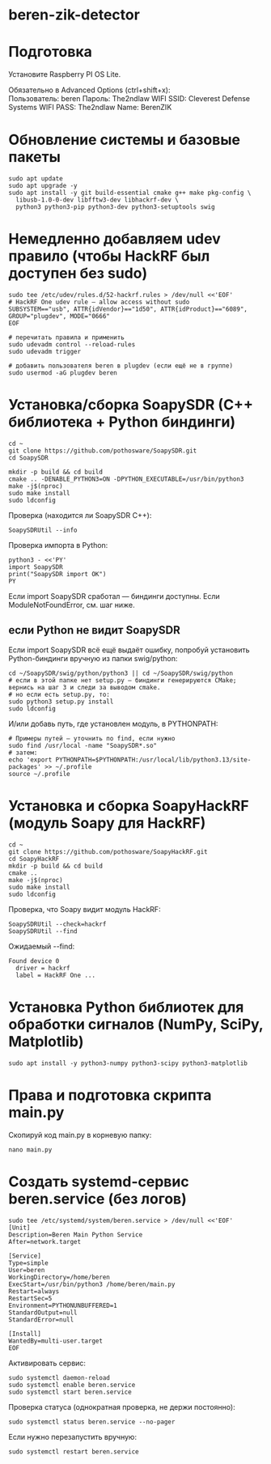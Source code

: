 # beren-zik-detector

# Подготовка
Установите Raspberry PI OS Lite. 

Обязательно в Advanced Options (ctrl+shift+x):  
Пользователь: beren
Пароль: The2ndlaw
WIFI SSID: Cleverest Defense Systems
WIFI PASS: The2ndlaw
Name: BerenZIK

# Обновление системы и базовые пакеты
```
sudo apt update
sudo apt upgrade -y
sudo apt install -y git build-essential cmake g++ make pkg-config \
  libusb-1.0-0-dev libfftw3-dev libhackrf-dev \
  python3 python3-pip python3-dev python3-setuptools swig
```

# Немедленно добавляем udev правило (чтобы HackRF был доступен без sudo)

```
sudo tee /etc/udev/rules.d/52-hackrf.rules > /dev/null <<'EOF'
# HackRF One udev rule — allow access without sudo
SUBSYSTEM=="usb", ATTR{idVendor}=="1d50", ATTR{idProduct}=="6089", GROUP="plugdev", MODE="0666"
EOF

# перечитать правила и применить
sudo udevadm control --reload-rules
sudo udevadm trigger

# добавить пользователя beren в plugdev (если ещё не в группе)
sudo usermod -aG plugdev beren
```

# Установка/сборка SoapySDR (C++ библиотека + Python биндинги)

```
cd ~
git clone https://github.com/pothosware/SoapySDR.git
cd SoapySDR

mkdir -p build && cd build
cmake .. -DENABLE_PYTHON3=ON -DPYTHON_EXECUTABLE=/usr/bin/python3
make -j$(nproc)
sudo make install
sudo ldconfig
```
Проверка (находится ли SoapySDR C++):
```
SoapySDRUtil --info
```
Проверка импортa в Python:
```
python3 - <<'PY'
import SoapySDR
print("SoapySDR import OK")
PY
```
Если import SoapySDR сработал — биндинги доступны. Если ModuleNotFoundError, см. шаг ниже.

## если Python не видит SoapySDR
Если import SoapySDR всё ещё выдаёт ошибку, попробуй установить Python-биндинги вручную из папки swig/python:
```
cd ~/SoapySDR/swig/python/python3 || cd ~/SoapySDR/swig/python
# если в этой папке нет setup.py — биндинги генерируются CMake; вернись на шаг 3 и следи за выводом cmake.
# но если есть setup.py, то:
sudo python3 setup.py install
sudo ldconfig
```

И/или добавь путь, где установлен модуль, в PYTHONPATH:
```
# Примеры путей — уточнить по find, если нужно
sudo find /usr/local -name "SoapySDR*.so"
# затем:
echo 'export PYTHONPATH=$PYTHONPATH:/usr/local/lib/python3.13/site-packages' >> ~/.profile
source ~/.profile
```

# Установка и сборка SoapyHackRF (модуль Soapy для HackRF)
```
cd ~
git clone https://github.com/pothosware/SoapyHackRF.git
cd SoapyHackRF
mkdir -p build && cd build
cmake ..
make -j$(nproc)
sudo make install
sudo ldconfig
```
Проверка, что Soapy видит модуль HackRF:
```
SoapySDRUtil --check=hackrf
SoapySDRUtil --find
```
Ожидаемый --find:

```
Found device 0
  driver = hackrf
  label = HackRF One ...
```

# Установка Python библиотек для обработки сигналов (NumPy, SciPy, Matplotlib)

```
sudo apt install -y python3-numpy python3-scipy python3-matplotlib
```

# Права и подготовка скрипта main.py
Скопируй код main.py в корневую папку:
```
nano main.py
```

# Создать systemd-сервис beren.service (без логов)
```
sudo tee /etc/systemd/system/beren.service > /dev/null <<'EOF'
[Unit]
Description=Beren Main Python Service
After=network.target

[Service]
Type=simple
User=beren
WorkingDirectory=/home/beren
ExecStart=/usr/bin/python3 /home/beren/main.py
Restart=always
RestartSec=5
Environment=PYTHONUNBUFFERED=1
StandardOutput=null
StandardError=null

[Install]
WantedBy=multi-user.target
EOF
```

Активировать сервис:
```
sudo systemctl daemon-reload
sudo systemctl enable beren.service
sudo systemctl start beren.service
```

Проверка статуса (однократная проверка, не держи постоянно):
```
sudo systemctl status beren.service --no-pager
```

Если нужно перезапустить вручную:
```
sudo systemctl restart beren.service
``` 
